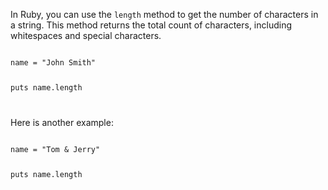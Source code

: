 In Ruby, you can use the `length` method to get the number of characters in a string. This method returns the total count of characters, including whitespaces and special characters.

<codeblock language="ruby" type="lesson">
<code>
name = "John Smith"

puts name.length

</code>
</codeblock>

Here is another example:

<codeblock language="ruby" type="lesson">
<code>
name = "Tom & Jerry"

puts name.length

</code>
</codeblock>
